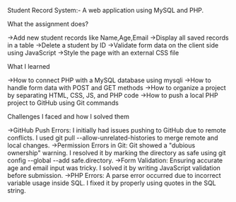 Student Record System:- A web application using MySQL and PHP.


What the assignment does?

->Add new student records like Name,Age,Email
->Display all saved records in a table
->Delete a student by ID
->Validate form data on the client side using JavaScript
->Style the page with an external CSS file


What I learned

->How to connect PHP with a MySQL database using mysqli
->How to handle form data with POST and GET methods
->How to organize a project by separating HTML, CSS, JS, and PHP code
->How to push a local PHP project to GitHub using Git commands


Challenges I faced and how I solved them

->GitHub Push Errors: I initially had issues pushing to GitHub due to remote conflicts. I used git pull --allow-unrelated-histories to merge remote and local changes.
->Permission Errors in Git: Git showed a "dubious ownership" warning. I resolved it by marking the directory as safe using git config --global --add safe.directory.
->Form Validation: Ensuring accurate age and email input was tricky. I solved it by writing JavaScript validation before submission.
->PHP Errors: A parse error occurred due to incorrect variable usage inside SQL. I fixed it by properly using quotes in the SQL string.
